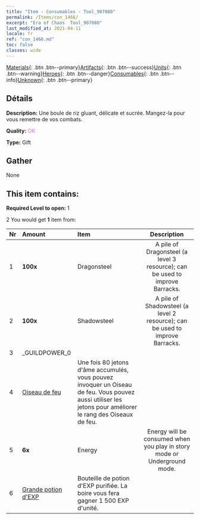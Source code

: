 ```yaml
---
title: "Item - Consumables - Tool_907080"
permalink: /Items/con_1466/
excerpt: "Era of Chaos  Tool_907080"
last_modified_at: 2021-04-11
locale: fr
ref: "con_1466.md"
toc: false
classes: wide
---
```

 [Materials](/fr/Items/){: .btn .btn--primary}[Artifacts](/fr/Items/Artifacts/){: .btn .btn--success}[Units](/fr/Items/Units/){: .btn .btn--warning}[Heroes](/fr/Items/Heroes/){: .btn .btn--danger}[Consumables](/fr/Items/Consumables/){: .btn .btn--info}[Unknown](/fr/Items/Unknown/){: .btn .btn--primary}

## Détails
 **Description:** Une boule de riz gluant, délicate et sucrée. Mangez-la pour vous remettre de vos combats.

 **Quality:** <span style="color: #DA70D6">OK</span>

 **Type:** Gift

## Gather

  None

## This item contains:

 **Required Level to open:** 1

 2 You would get **1** item  from:

  | Nr | Amount |     Item    | Description |
  |:---|:-------|:------------|:-----------:|
  | 1 |  **100x** | Dragonsteel | A pile of Dragonsteel (a level 3 resource); can be used to improve Barracks.  | 
  | 2 |  **100x** | Shadowsteel | A pile of Shadowsteel (a level 2 resource); can be used to improve Barracks.  | 
  | 3 | _GUILDPOWER_0 | 
  | 4 | [Oiseau de feu](/fr/Items/unt_268/) | Une fois 80 jetons d'âme accumulés, vous pouvez invoquer un Oiseau de feu. Vous pouvez aussi utiliser les jetons pour améliorer le rang des Oiseaux de feu. | 
  | 5 |  **6x** | Energy | Energy will be consumed when you play in story mode or Underground mode.  | 
  | 6 | [Grande potion d'EXP](/fr/Items/con_702/) | Bouteille de potion d'EXP purifiée. La boire vous fera gagner 1 500 EXP d'unité. | 
